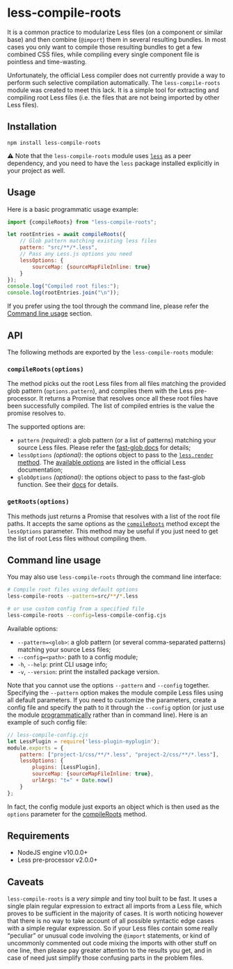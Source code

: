 # less-compile-roots

It is a common practice to modularize Less files (on a component or similar base) and then combine (`@import`) them in several resulting bundles. In most cases you only want to compile those resulting bundles to get a few combined CSS files, while compiling every single component file is pointless and time-wasting.

Unfortunately, the official Less compiler does not currently provide a way to perform such selective compilation automatically. The `less-compile-roots` module was created to meet this lack. It is a simple tool for extracting and compiling root Less files (i.e. the files that are not being imported by other Less files).

## Installation

```
npm install less-compile-roots
```

:warning: Note that the `less-compile-roots` module uses [`less`](https://www.npmjs.com/package/less) as a peer dependency, and you need to have the `less` package installed explicitly in your project as well.

## Usage

Here is a basic programmatic usage example:

```javascript
import {compileRoots} from "less-compile-roots";

let rootEntries = await compileRoots({
    // Glob pattern matching existing less files
    pattern: "src/**/*.less",
    // Pass any Less.js options you need
    lessOptions: {
        sourceMap: {sourceMapFileInline: true}
    }
});
console.log("Compiled root files:");
console.log(rootEntries.join("\n"));
```

If you prefer using the tool through the command line, please refer the [Command line usage](#command-line-usage) section.

## API

The following methods are exported by the `less-compile-roots` module:

### `compileRoots(options)`

The method picks out the root Less files from all files matching the provided glob pattern (`options.pattern`), and compiles them with the Less pre-processor. It returns a Promise that resolves once all these root files have been successfully compiled. The list of compiled entries is the value the promise resolves to.

The supported options are:

* `pattern` _(required)_: a glob pattern (or a list of patterns) matching your source Less files. Please refer the [fast-glob docs](https://github.com/mrmlnc/fast-glob#patterns) for details;
* `lessOptions` _(optional)_: the options object to pass to the [`less.render` method](http://lesscss.org/usage/#programmatic-usage). The [available options](http://lesscss.org/usage/#less-options) are listed in the official Less documentation;
* `globOptions` _(optional)_: the options object to pass to the fast-glob function. See their [docs](https://github.com/mrmlnc/fast-glob#options-3) for details.

### `getRoots(options)`

This methods just returns a Promise that resolves with a list of the root file paths. It accepts the same options as the [`compileRoots`](#compilerootsoptions) method except the `lessOptions` parameter. This method may be useful if you just need to get the list of root Less files without compiling them.

## Command line usage

You may also use `less-compile-roots` through the command line interface:

```sh
# Compile root files using default options
less-compile-roots --pattern=src/**/*.less

# or use custom config from a specified file
less-compile-roots --config=less-compile-config.cjs
```

Available options:

* `--pattern=<glob>`: a glob pattern (or several comma-separated patterns) matching your source Less files;
* `--config=<path>`: path to a config module;
* `-h`, `--help`: print CLI usage info;
* `-v`, `--version`: print the installed package version.

Note that you cannot use the options `--pattern` and `--config` together. Specifying the `--pattern` option makes the module compile Less files using all default parameters. If you need to customize the parameters, create a config file and specify the path to it through the `--config` option (or just use the module [programmatically](#api) rather than in command line). Here is an example of such config file:

```javascript
// less-compile-config.cjs
let LessPlugin = require('less-plugin-myplugin');
module.exports = {
    pattern: ["project-1/css/**/*.less", "project-2/css/**/*.less"],
    lessOptions: {
        plugins: [LessPlugin],
        sourceMap: {sourceMapFileInline: true},
        urlArgs: "t=" + Date.now()
    }
};
```

In fact, the config module just exports an object which is then used as the `options` parameter for the [compileRoots](#compilerootsoptions) method.

## Requirements

* NodeJS engine v10.0.0+
* Less pre-processor v2.0.0+

## Caveats

`less-compile-roots` is a *very simple* and tiny tool built to be fast. It uses a single plain regular expression to extract all imports from a Less file, which proves to be sufficient in the majority of cases. It is worth noticing however that there is no way to take account of all possible syntactic edge cases with a simple regular expression. So if your Less files contain some really “peculiar” or unusual code involving the `@import` statements, or kind of uncommonly commented out code mixing the imports with other stuff on one line, then please pay greater attention to the results you get, and in case of need just simplify those confusing parts in the problem files.

